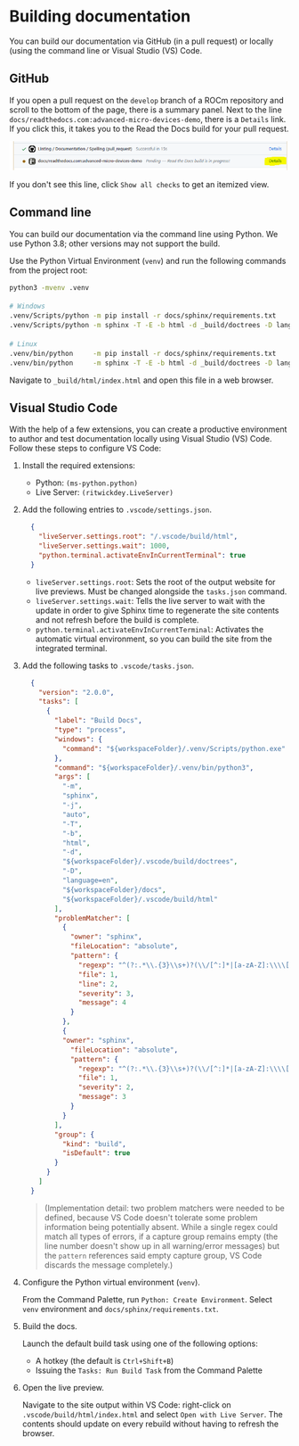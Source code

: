 <head>
  <meta charset="UTF-8">
  <meta name="description" content="Building ROCm documentation">
  <meta name="keywords" content="documentation, Visual Studio Code, GitHub, command line,
  AMD, ROCm">
</head>

# Building documentation

You can build our documentation via GitHub (in a pull request) or locally (using the command line or
Visual Studio (VS) Code.

## GitHub

If you open a pull request on the `develop` branch of a ROCm repository and scroll to the bottom of
the page, there is a summary panel. Next to the line
`docs/readthedocs.com:advanced-micro-devices-demo`, there is a `Details` link. If you click this, it takes
you to the Read the Docs build for your pull request.

![Screenshot of the GitHub documentation build link](../data/contribute/github-docs-build.png)

If you don't see this line, click `Show all checks` to get an itemized view.

## Command line

You can build our documentation via the command line using Python. We use Python 3.8; other
versions may not support the build.

Use the Python Virtual Environment (`venv`) and run the following commands from the project root:

```sh
python3 -mvenv .venv

# Windows
.venv/Scripts/python -m pip install -r docs/sphinx/requirements.txt
.venv/Scripts/python -m sphinx -T -E -b html -d _build/doctrees -D language=en docs _build/html

# Linux
.venv/bin/python     -m pip install -r docs/sphinx/requirements.txt
.venv/bin/python     -m sphinx -T -E -b html -d _build/doctrees -D language=en docs _build/html
```

Navigate to `_build/html/index.html` and open this file in a web browser.

## Visual Studio Code

With the help of a few extensions, you can create a productive environment to author and test
documentation locally using Visual Studio (VS) Code. Follow these steps to configure VS Code:

1. Install the required extensions:

   * Python: `(ms-python.python)`
   * Live Server: `(ritwickdey.LiveServer)`

2. Add the following entries to `.vscode/settings.json`.

    ```json
      {
        "liveServer.settings.root": "/.vscode/build/html",
        "liveServer.settings.wait": 1000,
        "python.terminal.activateEnvInCurrentTerminal": true
      }
    ```

    * `liveServer.settings.root`: Sets the root of the output website for live previews. Must be changed
      alongside the `tasks.json` command.
    * `liveServer.settings.wait`: Tells the live server to wait with the update in order to give Sphinx time to
      regenerate the site contents and not refresh before the build is complete.
    * `python.terminal.activateEnvInCurrentTerminal`: Activates the automatic virtual environment, so you
      can build the site from the integrated terminal.

3. Add the following tasks to `.vscode/tasks.json`.

    ```json
      {
        "version": "2.0.0",
        "tasks": [
          {
            "label": "Build Docs",
            "type": "process",
            "windows": {
              "command": "${workspaceFolder}/.venv/Scripts/python.exe"
            },
            "command": "${workspaceFolder}/.venv/bin/python3",
            "args": [
              "-m",
              "sphinx",
              "-j",
              "auto",
              "-T",
              "-b",
              "html",
              "-d",
              "${workspaceFolder}/.vscode/build/doctrees",
              "-D",
              "language=en",
              "${workspaceFolder}/docs",
              "${workspaceFolder}/.vscode/build/html"
            ],
            "problemMatcher": [
              {
                "owner": "sphinx",
                "fileLocation": "absolute",
                "pattern": {
                  "regexp": "^(?:.*\\.{3}\\s+)?(\\/[^:]*|[a-zA-Z]:\\\\[^:]*):(\\d+):\\s+(WARNING|ERROR):\\s+(.*)$",
                  "file": 1,
                  "line": 2,
                  "severity": 3,
                  "message": 4
                }
              },
              {
              "owner": "sphinx",
                "fileLocation": "absolute",
                "pattern": {
                  "regexp": "^(?:.*\\.{3}\\s+)?(\\/[^:]*|[a-zA-Z]:\\\\[^:]*):{1,2}\\s+(WARNING|ERROR):\\s+(.*)$",
                  "file": 1,
                  "severity": 2,
                  "message": 3
                }
              }
            ],
            "group": {
              "kind": "build",
              "isDefault": true
            }
          }
        ]
      }
    ```

    > (Implementation detail: two problem matchers were needed to be defined,
    > because VS Code doesn't tolerate some problem information being potentially
    > absent. While a single regex could match all types of errors, if a capture
    > group remains empty (the line number doesn't show up in all warning/error
    > messages) but the `pattern` references said empty capture group, VS Code
    > discards the message completely.)

4. Configure the Python virtual environment (`venv`).

    From the Command Palette, run `Python: Create Environment`. Select `venv` environment and
    `docs/sphinx/requirements.txt`.

5. Build the docs.

    Launch the default build task using one of the following options:

    * A hotkey (the default is `Ctrl+Shift+B`)
    * Issuing the `Tasks: Run Build Task` from the Command Palette

6. Open the live preview.

    Navigate to the site output within VS Code: right-click on `.vscode/build/html/index.html` and
    select `Open with Live Server`. The contents should update on every rebuild without having to
    refresh the browser.
